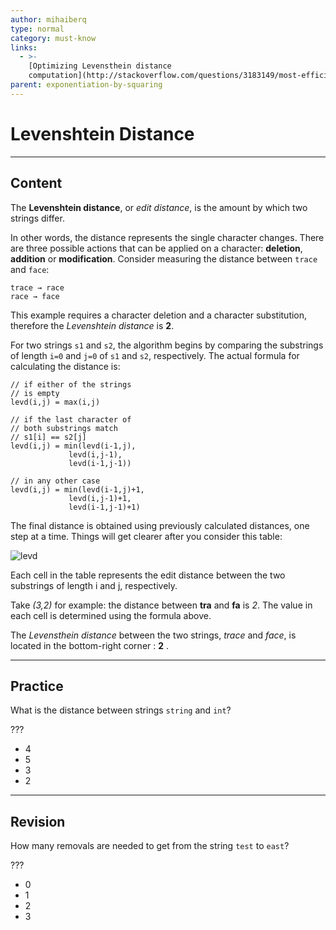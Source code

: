```yaml
---
author: mihaiberq
type: normal
category: must-know
links:
  - >-
    [Optimizing Levensthein distance
    computation](http://stackoverflow.com/questions/3183149/most-efficient-way-to-calculate-levenshtein-distance){website}
parent: exponentiation-by-squaring
---
```


# Levenshtein Distance


---

## Content

The **Levenshtein distance**, or *edit distance*, is the amount by which two strings differ.

In other words, the distance represents the single character changes. There are three possible actions that can be applied on a character: **deletion**, **addition** or **modification**. Consider measuring the distance between `trace` and `face`:

```plain-text
trace → race
race → face
```

This example requires a character deletion and a character substitution, therefore the *Levenshtein distance* is **2**.

For two strings `s1` and `s2`, the algorithm begins by comparing the substrings of length `i=0` and `j=0` of `s1` and `s2`, respectively. The actual formula for calculating the distance is:

```plain-text
// if either of the strings
// is empty
levd(i,j) = max(i,j)

// if the last character of
// both substrings match
// s1[i] == s2[j]
levd(i,j) = min(levd(i-1,j),
             levd(i,j-1),
             levd(i-1,j-1))

// in any other case
levd(i,j) = min(levd(i-1,j)+1,
             levd(i,j-1)+1,
             levd(i-1,j-1)+1)
```

The final distance is obtained using previously calculated distances, one step at a time. Things will get clearer after you consider this table:

![levd](https://img.enkipro.com/1441e2543547c9de9fd868220fd7c93e.png)

Each cell in the table represents the edit distance between the two substrings of length i and j, respectively.

Take *(3,2)* for example: the distance between **tra** and **fa** is *2*. The value in each cell is determined using the formula above.

The *Levensthein distance* between the two strings, *trace* and *face*, is located in the bottom-right corner : **2** .


---

## Practice

What is the distance between strings `string` and `int`?

???

* 4
* 5
* 3
* 2


---

## Revision

How many removals are needed to get from the string `test` to `east`?

???

* 0
* 1
* 2
* 3

